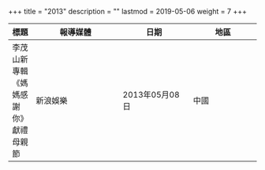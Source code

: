 +++
title = "2013"
description = ""
lastmod = 2019-05-06
weight = 7
+++

<style>
table th:nth-of-type(2) {
	width: 200px;
}
table th:nth-of-type(3), th:nth-of-type(4) {
	width: 150px;
}
</style>

標題  | 報導媒體  | 日期 | 地區
--------------|-------|------|------ 
李茂山新專輯《媽媽感謝你》獻禮母親節   | 新浪娛樂 | 2013年05月08日 |  中國
